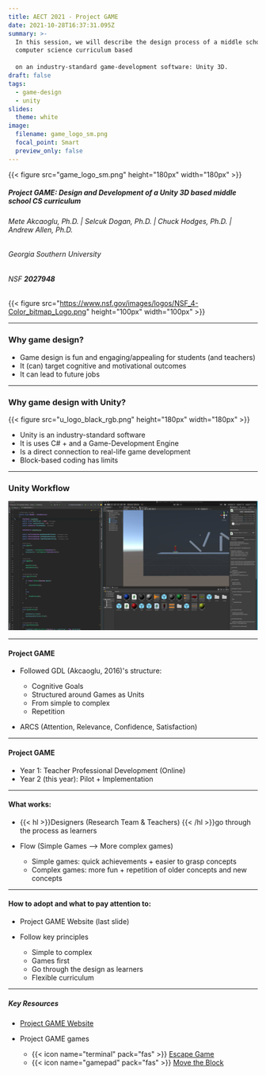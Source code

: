 ```yaml
---
title: AECT 2021 - Project GAME
date: 2021-10-28T16:37:31.095Z
summary: >-
  In this session, we will describe the design process of a middle school
  computer science curriculum based

  on an industry-standard game-development software: Unity 3D.
draft: false
tags:
  - game-design
  - unity
slides:
  theme: white
image:
  filename: game_logo_sm.png
  focal_point: Smart
  preview_only: false
---
```

{{< figure src="game_logo_sm.png" height="180px" width="180px" >}}

##### Project GAME: Design and Development of a Unity 3D based middle school CS curriculum

###### Mete Akcaoglu, Ph.D. | Selcuk Dogan, Ph.D. | Chuck Hodges, Ph.D. | Andrew Allen, Ph.D.

###### Georgia Southern University

###### NSF **2027948**

{{< figure src="https://www.nsf.gov/images/logos/NSF_4-Color_bitmap_Logo.png" height="100px" width="100px" >}}

- - -

### Why game design?

* Game design is fun and engaging/appealing for students (and teachers)
* It (can) target cognitive and motivational outcomes
* It can lead to future jobs 

- - -

### Why game design with Unity?
{{< figure src="u_logo_black_rgb.png" height="180px" width="180px" >}}

* Unity is an industry-standard software
* It is uses C# + and a Game-Development Engine
* Is a direct connection to real-life game development
* Block-based coding has limits

- - -

### Unity Workflow

![](screen-shot-2021-11-01-at-10.06.06-am.png)

- - -

#### Project GAME

* Followed GDL (Akcaoglu, 2016)'s structure:

  * Cognitive Goals
  * Structured around Games as Units
  * From simple to complex
  * Repetition
* ARCS (Attention, Relevance, Confidence, Satisfaction)

- - -

#### Project GAME

* Year 1: Teacher Professional Development (Online)
* Year 2 (this year): Pilot + Implementation

- - -

#### What works:

* {{< hl >}}Designers (Research Team  & Teachers) {{< /hl >}}go through the process as learners
* Flow (Simple Games --> More complex games)

  * Simple games: quick achievements + easier to grasp concepts
  * Complex games: more fun + repetition of older concepts and new concepts

- - -

#### How to adopt and what to pay attention to:

* Project GAME Website (last slide)
* Follow key principles

  * Simple to complex
  * Games first
  * Go through the design as learners
  * Flexible curriculum

- - -

##### Key Resources

* [Project GAME Website](https://www.projectgame.org)
* Project GAME games

  * {{< icon name="terminal" pack="fas" >}} [Escape Game](https://play.unity.com/p/6080755a86795c001f99a8ab)
  * {{< icon name="gamepad" pack="fas" >}} [Move the Block](https://play.unity.com/p/6082cb5186795c001f9a63eb)